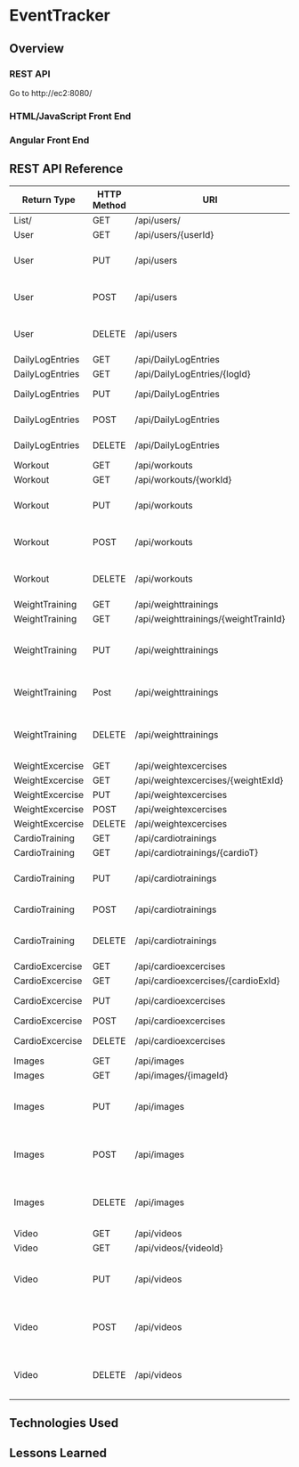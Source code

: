 # EventTracker

## Overview

### REST API
Go to http://ec2:8080/
### HTML/JavaScript Front End

### Angular Front End

## REST API Reference
|Return Type  | HTTP Method  | URI                 | Request Body| Purpose |
|-------------|--------------|---------------------|-------------|---------|
|List/<User/> | GET          | /api/users/         |             | List    |
| User        | GET          | /api/users/{userId} |             | Retrieve|
| User        | PUT          | /api/users          | { "id": 1,  "firstName": "Jordan",  "lastName": "Painter","email": "jordanpainter22@gmail.com"} | Update  |
| User        | POST         | /api/users          |  { "firstName": "Joe",  "lastName": "panther","email": "panther@gmail.com"}           | Create  |
| User        | DELETE       | /api/users          | { "id": 3, "firstName": "Joe",  "lastName": "panther","email": "panther@gmail.com"}            | Delete  |
| DailyLogEntries        | GET         | /api/DailyLogEntries |             | List  |
| DailyLogEntries        | GET         | /api/DailyLogEntries/{logId} |             | Retrieve  |
| DailyLogEntries        | PUT         | /api/DailyLogEntries |    {  "id": 2,  "date": "2022-02-12T23:59:00"}         | Update  |
| DailyLogEntries        | POST        | /api/DailyLogEntries |  {"date": "2022-02-12T23:59:00"}           | Create  |
| DailyLogEntries        | DELETE      | /api/DailyLogEntries |   {  "id": 3,  "date": "2022-02-12T23:59:00"}          | Delete  |
| Workout        | GET         | /api/workouts |             | List  |
| Workout        | GET         | /api/workouts/{workId} |             | Retrieve  |
| Workout        | PUT         | /api/workouts |    {  "id": 2,  "startTime": "2022-02-11T10:59:00",  "endTime": "2022-02-11T11:59:00" }         | Update  |
| Workout        | POST         | /api/workouts |     { "startTime": "2022-02-11T10:59:00",  "endTime": "2022-02-11T11:59:00" }      | Create  |
| Workout        | DELETE         | /api/workouts |     {  "id": 3,  "startTime": "2022-02-11T10:59:00",  "endTime": "2022-02-11T11:59:00" }        | Delete  |
| WeightTraining        | GET         | /api/weighttrainings |             | List  |
| WeightTraining        | GET         | /api/weighttrainings/{weightTrainId} |             | Retrieve  |
| WeightTraining        | PUT         | /api/weighttrainings |  {  "id": 1,  "name": "Morning Lifts",  "repetitions": 6,  "sets": 4,  "weight": 84.5,  "scale": "kgs"}         | Update  |
| WeightTraining        | Post        | /api/weighttrainings |   { "name": "Morning Lifts",  "repetitions": 6,  "sets": 4,  "weight": 84.5,  "scale": "kgs"}          | Create  |
| WeightTraining        | DELETE      | /api/weighttrainings |    {  "id": 3,  "name": "Morning Lifts",  "repetitions": 6,  "sets": 4,  "weight": 84.5,  "scale": "kgs"}         | Delete  |
| WeightExcercise       | GET         | /api/weightexcercises |             | List  |
| WeightExcercise        | GET         | /api/weightexcercises/{weightExId} |             | Retrieve  |
| WeightExcercise         | PUT        | /api/weightexcercises |     {  "id": 1,  "name": "bench" }        | Update  |
| WeightExcercise         | POST         | /api/weightexcercises |    {   "name": "lunges" }         | Create  |
| WeightExcercise         | DELETE         | /api/weightexcercises |   {  "id": 4, "name": "lunges" }             | Delete  |
| CardioTraining       | GET         | /api/cardiotrainings |             | List  |
| CardioTraining        | GET         | /api/cardiotrainings/{cardioT} |             | Retrieve  |
| CardioTraining         | PUT        | /api/cardiotrainings |    {  "id": 1,  "name": "morning run",  "distance": 5.0,  "scale": "km" }         | Update  |
| CardioTraining         | POST         | /api/cardiotrainings |   {"name": "evening run",  "distance": 3.0,  "scale": "mi" }     | Create  |
| CardioTraining         | DELETE         | /api/cardiotrainings | {"id": 2, "name": "evening run",  "distance": 3.0,  "scale": "mi" }  | Delete  |
| CardioExcercise       | GET         | /api/cardioexcercises |             | List  |
| CardioExcercise        | GET         | /api/cardioexcercises/{cardioExId}|             | Retrieve  |
| CardioExcercise         | PUT        | /api/cardioexcercises | {  "id": 1,  "name": "Long distance" } | Update  |
| CardioExcercise         | POST         | /api/cardioexcercises | {  "name": "Up Hill Run" } | Create  |
| CardioExcercise         | DELETE         | /api/cardioexcercises |  { "id": 5, "name": "Up Hill Run" } | Delete  |
| Images       | GET         | /api/images |             | List  |
| Images        | GET         | /api/images/{imageId} |             | Retrieve  |
| Images         | PUT        | /api/images | {  "id": 1,  "title": "Test image Updated",  "description": "Test Image Description Updated",  "url": null }  | Update  |
| Images         | POST         | /api/images |  {  "title": "Test image second",  "description": "Test Image Description second",  "url": null }           | Create  |
| Images         | DELETE         | /api/images |  { "id": 2, "title": "Test image second",  "description": "Test Image Description second",  "url": null }            | Delete  |
| Video       | GET         | /api/videos |             | List  |
| Video        | GET         | /api/videos/{videoId} |             | Retrieve  |
| Video         | PUT        | /api/videos |  {  "id": 1,  "title": "video test Updated",  "description": "video testing description Updated",  "url": null }  | Update  |
| Video         | POST         | /api/videos | {  "title": "video test second",  "description": "video testing description second",  "url": null } | Create  |
| Video         | DELETE         | /api/videos |   { "id": 2, "title": "video test second",  "description": "video testing description second",  "url": null }          | Delete  |
## Technologies Used

## Lessons Learned
